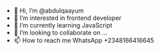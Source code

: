 - 👋 Hi, I’m @abdulqaayum
- 👀 I’m interested in frontend developer 
- 🌱 I’m currently learning JavaScript 
- 💞️ I’m looking to collaborate on ...
- 📫 How to reach me WhatsApp +2348166416645

<!---
abdulqaayum/abdulqaayum is a ✨ special ✨ repository because its `README.md` (this file) appears on your GitHub profile.
You can click the Preview link to take a look at your changes.
--->
